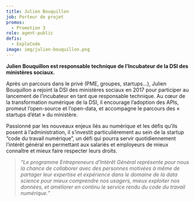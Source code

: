 ```yaml
---
title: Julien Bouquillon
job: Porteur de projet
promos:
  - Promotion 3
role: agent-public
defis:
  - ExploCode
image: img/julien-bouquillon.png
---
```


**Julien Bouquillon est responsable technique de l’Incubateur de la DSI des ministères sociaux.**

Après un parcours dans le privé (PME, groupes, startups…), Julien Bouquillon a rejoint la DSI des ministères sociaux en 2017 pour participer au lancement de l’incubateur en tant que responsable technique. Au cœur de la transformation numérique de la DSI, il encourage l’adoption des APIs, promeut l’open-source et l’open-data, et accompagne le parcours des « startups d’état » du ministère.

Passionné par les nouveaux enjeux liés au numérique et les défis qu’ils posent à l’administration, il s’investit particulièrement au sein de la startup “code du travail numérique”, un défi qui pourra servir quotidiennement l’intérêt général en permettant aux salariés et employeurs de mieux connaître et mieux faire respecter leurs droits.

> _“Le programme Entrepreneurs d’Intérêt Général représente pour nous la chance de collaborer avec des personnes motivées à même de partager leur expertise et expérience dans le domaine de la data science pour mieux comprendre nos usagers, mieux exploiter nos données, et améliorer en continu le service rendu du code du travail numérique.”_
